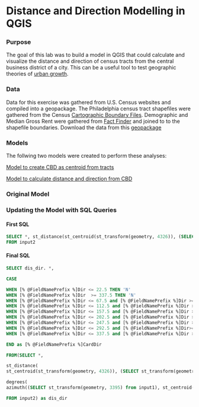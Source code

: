 # Distance and Direction Modelling in QGIS

### Purpose

The goal of this lab was to build a model in QGIS that could calculate and visualize the distance and direction of census tracts from the central business district of a city. This can be a useful tool to test geographic theories of [urban growth](https://www.opengeography.org/ch-9-urban-geography.html).

### Data

Data for this exercise was gathered from U.S. Census websites and compiled into a geopackage. The Philadelphia census tract shapefiles were gathered from the Census [Cartographic Boundary Files](https://www.census.gov/geographies/mapping-files/time-series/geo/carto-boundary-file.html). Demographic and Median Gross Rent were gathered from [Fact Finder](https://data.census.gov/cedsci/) and joined to to the shapefile boundaries. Download the data from this [geopackage](data/PhiladelphiaData.gpkg)

### Models 

The follwing two models were created to perform these analyses:

[Model to create CBD as centroid from tracts](models/CBDasCentroidforMacOS.model3)

[Model to calculate distance and direction from CBD](models/DistDirModelforMacOS.model3)

### Original Model

### Updating the Model with SQL Queries

#### First SQL 
```SQL
SELECT *, st_distance(st_centroid(st_transform(geometry, 4326)), (SELECT st_transform(geometry, 4326) from input1), TRUE) as  [% @FieldNamePrefix %]Dist
FROM input2
```

#### Final SQL
```SQL
SELECT dis_dir. *, 

CASE

WHEN [% @FieldNamePrefix %]Dir <= 22.5 THEN 'N'
WHEN [% @FieldNamePrefix %]Dir  >= 337.5 THEN 'N'
WHEN [% @FieldNamePrefix %]Dir <= 67.5 and [% @FieldNamePrefix %]Dir >= 22.5 THEN 'NE'
WHEN [% @FieldNamePrefix %]Dir <= 112.5 and [% @FieldNamePrefix %]Dir >= 67.5 THEN 'E'
WHEN [% @FieldNamePrefix %]Dir <= 157.5 and [% @FieldNamePrefix %]Dir >= 112.5 THEN 'SE'
WHEN [% @FieldNamePrefix %]Dir <= 202.5 and [% @FieldNamePrefix %]Dir >= 157.5 THEN 'S'
WHEN [% @FieldNamePrefix %]Dir <= 247.5 and [% @FieldNamePrefix %]Dir >= 202.5 THEN 'SW'
WHEN [% @FieldNamePrefix %]Dir <= 292.5 and [% @FieldNamePrefix %]Dir>= 247.5 THEN 'W'
WHEN [% @FieldNamePrefix %]Dir <= 337.5 and [% @FieldNamePrefix %]Dir >= 292.5 THEN 'NW'

END as [% @FieldNamePrefix %]CardDir 

FROM(SELECT *,

st_distance(
st_centroid(st_transform(geometry, 4326)), (SELECT st_transform(geometry, 4326) from input1), TRUE) as  [% @FieldNamePrefix %]Dist,

degrees(
azimuth((SELECT st_transform(geometry, 3395) from input1), st_centroid(st_transform(geometry, 3395)))) as  [% @FieldNamePrefix %]Dir

FROM input2) as dis_dir
```
